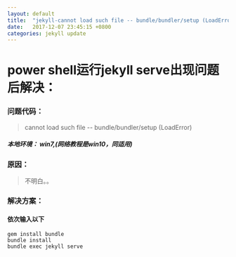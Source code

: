 ```yaml
---
layout: default
title:  "jekyll-cannot load such file -- bundle/bundler/setup (LoadError)"
date:   2017-12-07 23:45:15 +0800
categories: jekyll update
---
```

# power shell运行jekyll serve出现问题后解决：
### 问题代码：
> cannot load such file -- bundle/bundler/setup (LoadError)

##### 本地环境： win7,(网络教程是win10，同适用)

### 原因：
 > 不明白。。

### 解决方案：

#### 依次输入以下
```
gem install bundle
bundle install
bundle exec jekyll serve
```
